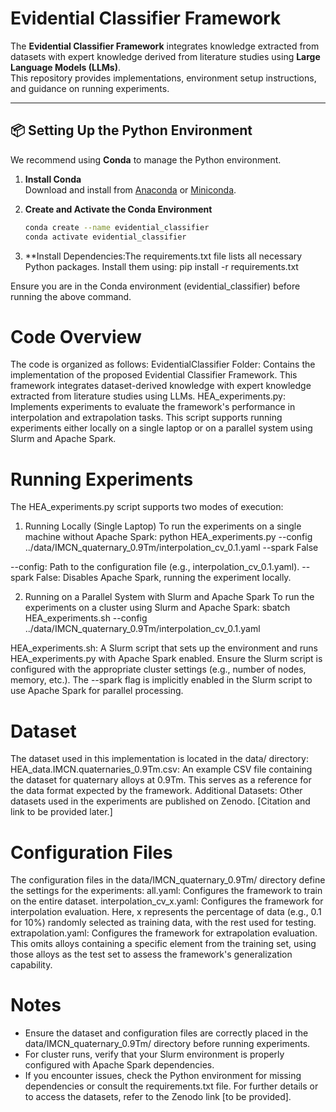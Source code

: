 # Evidential Classifier Framework

The **Evidential Classifier Framework** integrates knowledge extracted from datasets with expert knowledge derived from literature studies using **Large Language Models (LLMs)**.  
This repository provides implementations, environment setup instructions, and guidance on running experiments.

---

## 📦 Setting Up the Python Environment

We recommend using **Conda** to manage the Python environment.

1. **Install Conda**  
   Download and install from [Anaconda](https://www.anaconda.com/download) or [Miniconda](https://docs.conda.io/en/latest/miniconda.html).

2. **Create and Activate the Conda Environment**
   ```bash
   conda create --name evidential_classifier
   conda activate evidential_classifier

3. **Install Dependencies:The requirements.txt file lists all necessary Python packages. Install them using:
pip install -r requirements.txt

Ensure you are in the Conda environment (evidential_classifier) before running the above command.

# Code Overview
The code is organized as follows:
EvidentialClassifier Folder: Contains the implementation of the proposed Evidential Classifier Framework. This framework integrates dataset-derived knowledge with expert knowledge extracted from literature studies using LLMs.
HEA_experiments.py: Implements experiments to evaluate the framework's performance in interpolation and extrapolation tasks. This script supports running experiments either locally on a single laptop or on a parallel system using Slurm and Apache Spark.

# Running Experiments
The HEA_experiments.py script supports two modes of execution:
1. Running Locally (Single Laptop)
To run the experiments on a single machine without Apache Spark:
python HEA_experiments.py --config ../data/IMCN_quaternary_0.9Tm/interpolation_cv_0.1.yaml --spark False

--config: Path to the configuration file (e.g., interpolation_cv_0.1.yaml).
--spark False: Disables Apache Spark, running the experiment locally.

2. Running on a Parallel System with Slurm and Apache Spark
To run the experiments on a cluster using Slurm and Apache Spark:
sbatch HEA_experiments.sh --config ../data/IMCN_quaternary_0.9Tm/interpolation_cv_0.1.yaml


HEA_experiments.sh: A Slurm script that sets up the environment and runs HEA_experiments.py with Apache Spark enabled.
Ensure the Slurm script is configured with the appropriate cluster settings (e.g., number of nodes, memory, etc.).
The --spark flag is implicitly enabled in the Slurm script to use Apache Spark for parallel processing.

# Dataset
The dataset used in this implementation is located in the data/ directory:
HEA_data.IMCN.quaternaries_0.9Tm.csv: An example CSV file containing the dataset for quaternary alloys at 0.9Tm. This serves as a reference for the data format expected by the framework.
Additional Datasets: Other datasets used in the experiments are published on Zenodo. [Citation and link to be provided later.]

# Configuration Files
The configuration files in the data/IMCN_quaternary_0.9Tm/ directory define the settings for the experiments:
all.yaml: Configures the framework to train on the entire dataset.
interpolation_cv_x.yaml: Configures the framework for interpolation evaluation. Here, x represents the percentage of data (e.g., 0.1 for 10%) randomly selected as training data, with the rest used for testing.
extrapolation.yaml: Configures the framework for extrapolation evaluation. This omits alloys containing a specific element from the training set, using those alloys as the test set to assess the framework's generalization capability.

# Notes
* Ensure the dataset and configuration files are correctly placed in the data/IMCN_quaternary_0.9Tm/ directory before running experiments.
* For cluster runs, verify that your Slurm environment is properly configured with Apache Spark dependencies.
* If you encounter issues, check the Python environment for missing dependencies or consult the requirements.txt file.
For further details or to access the datasets, refer to the Zenodo link [to be provided].
